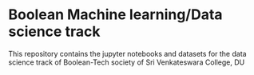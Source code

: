 # Boolean Machine learning/Data science track 
This repository contains the jupyter notebooks and datasets for the data science track of Boolean-Tech society of Sri Venkateswara College, DU
